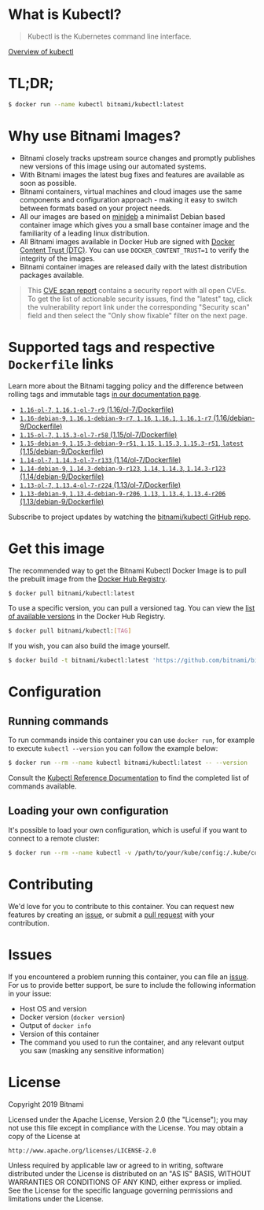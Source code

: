
# What is Kubectl?

> Kubectl is the Kubernetes command line interface.

[Overview of kubectl](https://kubernetes.io/docs/reference/kubectl/overview/)

# TL;DR;

```bash
$ docker run --name kubectl bitnami/kubectl:latest
```

# Why use Bitnami Images?

* Bitnami closely tracks upstream source changes and promptly publishes new versions of this image using our automated systems.
* With Bitnami images the latest bug fixes and features are available as soon as possible.
* Bitnami containers, virtual machines and cloud images use the same components and configuration approach - making it easy to switch between formats based on your project needs.
* All our images are based on [minideb](https://github.com/bitnami/minideb) a minimalist Debian based container image which gives you a small base container image and the familiarity of a leading linux distribution.
* All Bitnami images available in Docker Hub are signed with [Docker Content Trust (DTC)](https://docs.docker.com/engine/security/trust/content_trust/). You can use `DOCKER_CONTENT_TRUST=1` to verify the integrity of the images.
* Bitnami container images are released daily with the latest distribution packages available.


> This [CVE scan report](https://quay.io/repository/bitnami/kubectl?tab=tags) contains a security report with all open CVEs. To get the list of actionable security issues, find the "latest" tag, click the vulnerability report link under the corresponding "Security scan" field and then select the "Only show fixable" filter on the next page.

# Supported tags and respective `Dockerfile` links

Learn more about the Bitnami tagging policy and the difference between rolling tags and immutable tags [in our documentation page](https://docs.bitnami.com/containers/how-to/understand-rolling-tags-containers/).


* [`1.16-ol-7`, `1.16.1-ol-7-r9` (1.16/ol-7/Dockerfile)](https://github.com/bitnami/bitnami-docker-kubectl/blob/1.16.1-ol-7-r9/1.16/ol-7/Dockerfile)
* [`1.16-debian-9`, `1.16.1-debian-9-r7`, `1.16`, `1.16.1`, `1.16.1-r7` (1.16/debian-9/Dockerfile)](https://github.com/bitnami/bitnami-docker-kubectl/blob/1.16.1-debian-9-r7/1.16/debian-9/Dockerfile)
* [`1.15-ol-7`, `1.15.3-ol-7-r58` (1.15/ol-7/Dockerfile)](https://github.com/bitnami/bitnami-docker-kubectl/blob/1.15.3-ol-7-r58/1.15/ol-7/Dockerfile)
* [`1.15-debian-9`, `1.15.3-debian-9-r51`, `1.15`, `1.15.3`, `1.15.3-r51`, `latest` (1.15/debian-9/Dockerfile)](https://github.com/bitnami/bitnami-docker-kubectl/blob/1.15.3-debian-9-r51/1.15/debian-9/Dockerfile)
* [`1.14-ol-7`, `1.14.3-ol-7-r133` (1.14/ol-7/Dockerfile)](https://github.com/bitnami/bitnami-docker-kubectl/blob/1.14.3-ol-7-r133/1.14/ol-7/Dockerfile)
* [`1.14-debian-9`, `1.14.3-debian-9-r123`, `1.14`, `1.14.3`, `1.14.3-r123` (1.14/debian-9/Dockerfile)](https://github.com/bitnami/bitnami-docker-kubectl/blob/1.14.3-debian-9-r123/1.14/debian-9/Dockerfile)
* [`1.13-ol-7`, `1.13.4-ol-7-r224` (1.13/ol-7/Dockerfile)](https://github.com/bitnami/bitnami-docker-kubectl/blob/1.13.4-ol-7-r224/1.13/ol-7/Dockerfile)
* [`1.13-debian-9`, `1.13.4-debian-9-r206`, `1.13`, `1.13.4`, `1.13.4-r206` (1.13/debian-9/Dockerfile)](https://github.com/bitnami/bitnami-docker-kubectl/blob/1.13.4-debian-9-r206/1.13/debian-9/Dockerfile)

Subscribe to project updates by watching the [bitnami/kubectl GitHub repo](https://github.com/bitnami/bitnami-docker-kubectl).

# Get this image

The recommended way to get the Bitnami Kubectl Docker Image is to pull the prebuilt image from the [Docker Hub Registry](https://hub.docker.com/r/bitnami/kubectl).

```bash
$ docker pull bitnami/kubectl:latest
```

To use a specific version, you can pull a versioned tag. You can view the [list of available versions](https://hub.docker.com/r/bitnami/kubectl/tags/) in the Docker Hub Registry.

```bash
$ docker pull bitnami/kubectl:[TAG]
```

If you wish, you can also build the image yourself.

```bash
$ docker build -t bitnami/kubectl:latest 'https://github.com/bitnami/bitnami-docker-kubectl.git#master:1.15/debian-9'
```

# Configuration

## Running commands

To run commands inside this container you can use `docker run`, for example to execute `kubectl --version` you can follow the example below:

```bash
$ docker run --rm --name kubectl bitnami/kubectl:latest -- --version
```

Consult the [Kubectl Reference Documentation](https://kubernetes.io/docs/reference/generated/kubectl/kubectl-commands) to find the completed list of commands available.

## Loading your own configuration

It's possible to load your own configuration, which is useful if you want to connect to a remote cluster:

```bash
$ docker run --rm --name kubectl -v /path/to/your/kube/config:/.kube/config bitnami/kubectl:latest
```

# Contributing

We'd love for you to contribute to this container. You can request new features by creating an [issue](https://github.com/bitnami/bitnami-docker-kubectl/issues), or submit a [pull request](https://github.com/bitnami/bitnami-docker-kubectl/pulls) with your contribution.

# Issues

If you encountered a problem running this container, you can file an [issue](https://github.com/bitnami/bitnami-docker-kubectl/issues). For us to provide better support, be sure to include the following information in your issue:

- Host OS and version
- Docker version (`docker version`)
- Output of `docker info`
- Version of this container
- The command you used to run the container, and any relevant output you saw (masking any sensitive information)

# License

Copyright 2019 Bitnami

Licensed under the Apache License, Version 2.0 (the "License");
you may not use this file except in compliance with the License.
You may obtain a copy of the License at

    http://www.apache.org/licenses/LICENSE-2.0

Unless required by applicable law or agreed to in writing, software
distributed under the License is distributed on an "AS IS" BASIS,
WITHOUT WARRANTIES OR CONDITIONS OF ANY KIND, either express or implied.
See the License for the specific language governing permissions and
limitations under the License.
